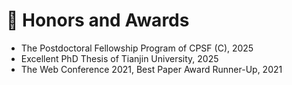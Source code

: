 # 🥇 Honors and Awards
- The Postdoctoral Fellowship Program of CPSF (C), 2025
- Excellent PhD Thesis of Tianjin University, 2025
- The Web Conference 2021, Best Paper Award Runner-Up, 2021
  
